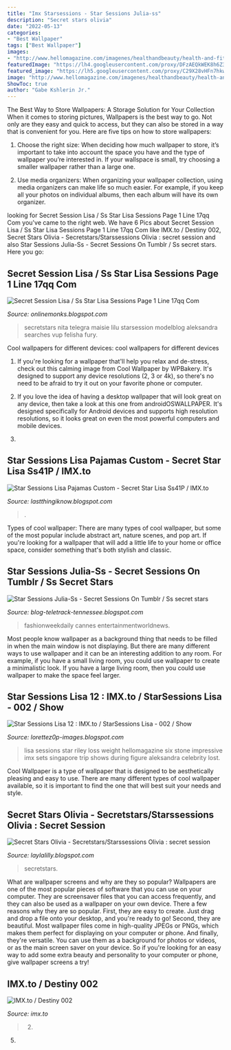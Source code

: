 ```yaml
---
title: "Imx Starsessions - Star Sessions Julia-ss"
description: "Secret stars olivia"
date: "2022-05-13"
categories:
- "Best Wallpaper"
tags: ["Best Wallpaper"]
images:
- "http://www.hellomagazine.com/imagenes/healthandbeauty/health-and-fitness/2016070532269/lisa-riley-celebrates-impressive-weight-loss/0-161-67/riley3-a.jpg"
featuredImage: "https://lh4.googleusercontent.com/proxy/DFzAEQkWEK8h6Z3qRL2NyDgrDmpgxTOv7H7hoR6kbLuPVxCXN77jiuJqkSEKdi8s9txLJUdFbLz7hbA3zabf5JkGyAIIpbdK47Z8wGCNUzXkFB-UzYuf-BrTHPIyyNIzt7sTE7sMg7f0vJPK=w1200-h630-p-k-no-nu"
featured_image: "https://lh5.googleusercontent.com/proxy/C29X28vHFn7hkwoEfFf07pxGw3Ht0yKVGMED8OpNVew0wuMKsgSX8Rpubs5VAIAeWtpmPmdfZmNDpRjFGwvSWop5CDQT=w1200-h630-p-k-no-nu"
image: "http://www.hellomagazine.com/imagenes/healthandbeauty/health-and-fitness/2016070532269/lisa-riley-celebrates-impressive-weight-loss/0-161-67/riley3-a.jpg"
ShowToc: true
author: "Gabe Kshlerin Jr."
---
```



The Best Way to Store Wallpapers: A Storage Solution for Your Collection
When it comes to storing pictures, Wallpapers is the best way to go. Not only are they easy and quick to access, but they can also be stored in a way that is convenient for you. Here are five tips on how to store wallpapers:
1) Choose the right size: When deciding how much wallpaper to store, it’s important to take into account the space you have and the type of wallpaper you’re interested in. If your wallspace is small, try choosing a smaller wallpaper rather than a large one.

2) Use media organizers: When organizing your wallpaper collection, using media organizers can make life so much easier. For example, if you keep all your photos on individual albums, then each album will have its own organizer.

	

		
looking for Secret Session Lisa / Ss Star Lisa Sessions Page 1 Line 17qq Com you've came to the right web. We have 6 Pics about Secret Session Lisa / Ss Star Lisa Sessions Page 1 Line 17qq Com like IMX.to / Destiny 002, Secret Stars Olivia - Secretstars/Starssessions Olivia : secret session and also Star Sessions Julia-Ss - Secret Sessions On Tumblr / Ss secret stars. Here you go:
		
    
## Secret Session Lisa / Ss Star Lisa Sessions Page 1 Line 17qq Com

<img loading=lazy src="https://lh5.googleusercontent.com/proxy/C29X28vHFn7hkwoEfFf07pxGw3Ht0yKVGMED8OpNVew0wuMKsgSX8Rpubs5VAIAeWtpmPmdfZmNDpRjFGwvSWop5CDQT=w1200-h630-p-k-no-nu" onerror="this.onerror=null;this.src='https://tse3.mm.bing.net/th?id=OIP.hV_kes13jau-AnKvXiRrCgAAAA&amp;pid=15.1';" alt="Secret Session Lisa / Ss Star Lisa Sessions Page 1 Line 17qq Com">

_Source: onlinemonks.blogspot.com_

>secretstars nita telegra maisie lilu starsession modelblog aleksandra searches vup felisha fury. 

	

Cool wallpapers for different devices:
cool wallpapers for different devices 

1. If you're looking for a wallpaper that'll help you relax and de-stress, check out this calming image from Cool Wallpaper by WPBakery. It's designed to support any device resolutions (2, 3 or 4k), so there's no need to be afraid to try it out on your favorite phone or computer.

2. If you love the idea of having a desktop wallpaper that will look great on any device, then take a look at this one from androidOSWALLPAPER. It's designed specifically for Android devices and supports high resolution resolutions, so it looks great on even the most powerful computers and mobile devices.

3.

    
## Star Sessions Lisa Pajamas Custom - Secret Star Lisa Ss41P / IMX.to

<img loading=lazy src="https://lh3.googleusercontent.com/proxy/TdEel7qck3yTpHQG2oDapaVyMT8VVuLARcpfpefHDtEDafFKMHJZtCjL02gwUM6As2IR8UrQAel_V6ISKLFlGGuJ6F6WNblzgghT_ITZisXTfZ-aYliPbb2VQULxKkNGFxG4RjK0wxpllHNKRH9lhSluQjMDImBZg19jcv1mUI5GuB1OkuCB=w1200-h630-p-k-no-nu" onerror="this.onerror=null;this.src='https://tse2.mm.bing.net/th?id=OIP.l5ylsbQXtxuXELWRiz2vnAHaEq&amp;pid=15.1';" alt="Star Sessions Lisa Pajamas Custom - Secret Star Lisa Ss41P / IMX.to">

_Source: lastthingiknow.blogspot.com_

>. 

	

Types of cool wallpaper:
There are many types of cool wallpaper, but some of the most popular include abstract art, nature scenes, and pop art. If you're looking for a wallpaper that will add a little life to your home or office space, consider something that's both stylish and classic.

    
## Star Sessions Julia-Ss - Secret Sessions On Tumblr / Ss Secret Stars

<img loading=lazy src="https://fashionweekdaily.com/wp-content/uploads/2021/07/bella.jpg" onerror="this.onerror=null;this.src='https://tse4.mm.bing.net/th?id=OIP.XYzUb6GA39-TljwLLPgOrQHaE8&amp;pid=15.1';" alt="Star Sessions Julia-Ss - Secret Sessions On Tumblr / Ss secret stars">

_Source: blog-teletrack-tennessee.blogspot.com_

>fashionweekdaily cannes entertainmentworldnews. 

	

Most people know wallpaper as a background thing that needs to be filled in when the main window is not displaying. But there are many different ways to use wallpaper and it can be an interesting addition to any room. For example, if you have a small living room, you could use wallpaper to create a minimalistic look. If you have a large living room, then you could use wallpaper to make the space feel larger.

    
## Star Sessions Lisa 12 : IMX.to / StarSessions Lisa - 002 / Show

<img loading=lazy src="http://www.hellomagazine.com/imagenes/healthandbeauty/health-and-fitness/2016070532269/lisa-riley-celebrates-impressive-weight-loss/0-161-67/riley3-a.jpg" onerror="this.onerror=null;this.src='https://tse1.mm.bing.net/th?id=OIP.DQKyv6WOT18wSooaJO8MBwAAAA&amp;pid=15.1';" alt="Star Sessions Lisa 12 : IMX.to / StarSessions Lisa - 002 / Show">

_Source: lorettez0p-images.blogspot.com_

>lisa sessions star riley loss weight hellomagazine six stone impressive imx sets singapore trip shows during figure aleksandra celebrity lost. 

	

Cool Wallpaper is a type of wallpaper that is designed to be aesthetically pleasing and easy to use. There are many different types of cool wallpaper available, so it is important to find the one that will best suit your needs and style.

    
## Secret Stars Olivia - Secretstars/Starssessions Olivia : Secret Session

<img loading=lazy src="https://lh4.googleusercontent.com/proxy/DFzAEQkWEK8h6Z3qRL2NyDgrDmpgxTOv7H7hoR6kbLuPVxCXN77jiuJqkSEKdi8s9txLJUdFbLz7hbA3zabf5JkGyAIIpbdK47Z8wGCNUzXkFB-UzYuf-BrTHPIyyNIzt7sTE7sMg7f0vJPK=w1200-h630-p-k-no-nu" onerror="this.onerror=null;this.src='https://tse3.mm.bing.net/th?id=OIP.CjVKiyS3nU_eRdzqHuFHnQHaEq&amp;pid=15.1';" alt="Secret Stars Olivia - Secretstars/Starssessions Olivia : secret session">

_Source: laylalilly.blogspot.com_

>secretstars. 

	

What are wallpaper screens and why are they so popular?
Wallpapers are one of the most popular pieces of software that you can use on your computer. They are screensaver files that you can access frequently, and they can also be used as a wallpaper on your own device. There a few reasons why they are so popular. First, they are easy to create. Just drag and drop a file onto your desktop, and you're ready to go! Second, they are beautiful. Most wallpaper files come in high-quality JPEGs or PNGs, which makes them perfect for displaying on your computer or phone. And finally, they're versatile. You can use them as a background for photos or videos, or as the main screen saver on your device. So if you're looking for an easy way to add some extra beauty and personality to your computer or phone, give wallpaper screens a try!

    
## IMX.to / Destiny 002

<img loading=lazy src="https://imx.to/u/t/2020/05/20/2aw1qz.jpg" onerror="this.onerror=null;this.src='https://tse4.mm.bing.net/th?id=OIP.V45HniCzCAtpgsJSdeyIgwAAAA&amp;pid=15.1';" alt="IMX.to / Destiny 002">

_Source: imx.to_

>002. 

	

5.

